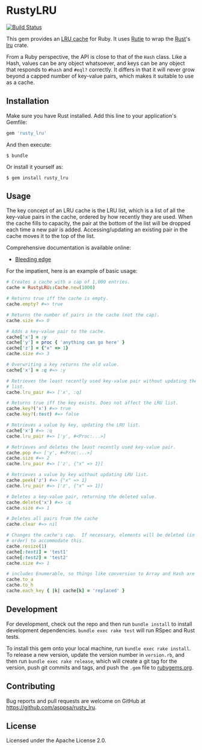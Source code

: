 # RustyLRU

[![Build Status](https://travis-ci.org/asppsa/rusty_lru.svg?branch=master)](https://travis-ci.org/asppsa/rusty_lru)

This gem provides an [LRU
cache](https://en.wikipedia.org/wiki/Cache_replacement_policies#Least_recently_used_(LRU))
for Ruby.  It uses [Rutie](https://rubygems.org/gems/rutie) to wrap the
[Rust](https://rust-lang.org/)'s [lru](https://crates.io/crates/lru) crate.

From a Ruby perspective, the API is close to that of the `Hash` class.  Like a
Hash, values can be any object whatsoever, and keys can be any object that
responds to `#hash` and `#eql?` correctly.  It differs in that it will never
grow beyond a capped number of key-value pairs, which makes it suitable to use
as a cache.


## Installation

Make sure you have Rust installed.  Add this line to your application's
Gemfile:

```ruby
gem 'rusty_lru'
```

And then execute:

    $ bundle

Or install it yourself as:

    $ gem install rusty_lru


## Usage
 
The key concept of an LRU cache is the LRU list, which is a list of all the
key-value pairs in the cache, ordered by how recently they are used.  When the
cache fills to capacity, the pair at the bottom of the list will be dropped
each time a new pair is added.  Accessing/updating an existing pair in the
cache moves it to the top of the list.

Comprehensive documentation is available online:

- [Bleeding edge](https://rubydoc.info/github/asppsa/rusty_lru/master)

For the impatient, here is an example of basic usage:

~~~ ruby
# Creates a cache with a cap of 1,000 entries.
cache = RustyLRU::Cache.new(1000)

# Returns true iff the cache is empty.
cache.empty? #=> true

# Returns the number of pairs in the cache (not the cap).
cache.size #=> 0

# Adds a key-value pair to the cache.
cache['x'] = :y
cache['y'] = proc { 'anything can go here' }
cache['z'] = {"x" => 1}
cache.size #=> 3

# Overwriting a key returns the old value.
cache['x'] = :q #=> :y

# Retrieves the least recently used key-value pair without updating the LRU
# list.
cache.lru_pair #=> ['x', :q]

# Returns true iff the key exists. Does not affect the LRU list.
cache.key?('x') #=> true
cache.key?(:test) #=> false

# Retrieves a value by key, updating the LRU list.
cache['x'] #=> :q
cache.lru_pair #=> ['y', #<Proc:...>]

# Retrieves and deletes the least recently used key-value pair.
cache.pop #=> ['y', #<Proc:...>]
cache.size #=> 2
cache.lru_pair #=> ['z', {"x" => 1}]

# Retrieves a value by key without updating LRU list.
cache.peek('z') #=> {"x" => 1}
cache.lru_pair #=> ['z', {"x" => 1}]

# Deletes a key-value pair, returning the deleted value.
cache.delete('x') #=> :q
cache.size #=> 1

# Deletes all pairs from the cache
cache.clear #=> nil

# Changes the cache's cap.  If necessary, elements will be deleted (in LRU
# order) to accommodate this.
cache.resize(1)
cache[:test1] = 'test1'
cache[:test2] = 'test2'
cache.size #=> 1

# includes Enumerable, so things like conversion to Array and Hash are simple:
cache.to_a
cache.to_h
cache.each_key { |k| cache[k] = 'replaced' }
~~~


## Development

For development, check out the repo and then run `bundle install` to install
development dependencies.  `bundle exec rake test` will run RSpec and Rust
tests.

To install this gem onto your local machine, run `bundle exec rake install`. To
release a new version, update the version number in `version.rb`, and then run
`bundle exec rake release`, which will create a git tag for the version, push
git commits and tags, and push the `.gem` file to
[rubygems.org](https://rubygems.org).


## Contributing

Bug reports and pull requests are welcome on GitHub at
https://github.com/asppsa/rusty_lru.


## License

Licensed under the Apache License 2.0.
